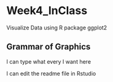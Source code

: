 # Week4_InClass
Visualize Data using R package ggplot2

## Grammar of Graphics
I can type what every I want here

I can edit the readme file in Rstudio